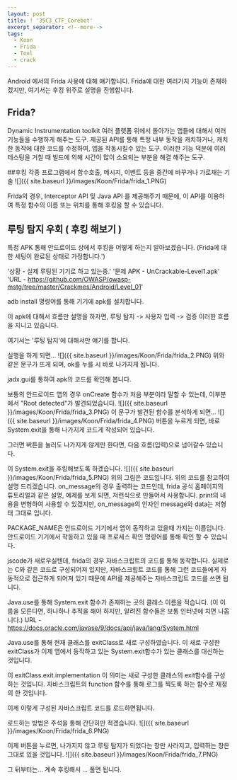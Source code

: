 ```yaml
---
layout: post
title: ! '35C3_CTF_Corebot'
excerpt_separator: <!--more-->
tags:
  - Koon
  - Frida
  - Tool
  - crack
---
```


Android 에서의 Frida 사용에 대해 얘기합니다.
Frida에 대한 여러가지 기능이 존재하겠지만, 여기서는 후킹 위주로 설명을 진행합니다.
<!--more-->

## Frida?
Dynamic Instrumentation toolkit
여러 플랫폼 위에서 돌아가는 앱들에 대해서 여러 기능들을 수행하게 해주는 도구.
제공된 API를 통해 특정 내부 동작을 캐치하거나, 캐치한 동작에 대한 코드를 수정하여, 앱을 작동시킬수 있는 도구.
이러한 기능 덕분에 여러 테스팅을 거칠 때 빌드에 의해 시간이 많이 소요되는 부분을 해결 해주는 도구.

##후킹
각종 프로그램에서 함수호출, 메시지, 이벤트 등을 중간에 바꾸거나 가로채는 기술
![]({{ site.baseurl }}/images/Koon/Frida/frida_1.PNG)

Frida의 경우,
Interceptor API 및 Java API 를 제공해주기 때문에, 이 API를 이용하여 특정 함수의 이름 또는 위치를 통해 후킹을 할 수 있습니다.

## 루팅 탐지 우회 ( 후킹 해보기 )
특정 APK 통해 안드로이드 상에서 후킹을 어떻게 하는지 알아보겠습니다.
(Frida에 대한 세팅이 완료된 상태로 가정합니다.')

'상황 - 실제 루팅된 기기로 하고 있는중.'
'문제 APK - UnCrackable-Level1.apk'
'URL - https://github.com/OWASP/owasp-mstg/tree/master/Crackmes/Android/Level_01'

adb install 명령어를 통해 기기에 apk를 설치합니다.

이 apk에 대해서 흐름만 설명을 하자면, 루팅 탐지 ->  사용자 입력 -> 검증 이러한 흐름을 지니고 있습니다.

여기서는 '루팅 탐지'에 대해서만 얘기를 합니다.

실행을 하게 되면...
![]({{ site.baseurl }}/images/Koon/Frida/frida_2.PNG)
위와 같은 문구가 뜨게 되며, ok를 누를 시 바로 나가지게 됩니다.

jadx.gui를 통하여 apk의 코드를 확인해 봅니다.

보통의 안드로이드 앱의 경우 onCreate 함수가 처음 부분이라 말할 수 있는데, 이부분에서 "Root detected"가 발견되었습니다.
![]({{ site.baseurl }}/images/Koon/Frida/frida_3.PNG)
이 문구가 발견된 함수를 분석하게 되면...
![]({{ site.baseurl }}/images/Koon/Frida/frida_4.PNG)
버튼을 누르게 되면, 바로 System.exit을 통해 나가지게 코드게 작성되어 있습니다.

그러면 버튼을 눌러도 나가지게 않게만 한다면, 다음 흐름(입력)으로 넘어갈수 있습니다.

이 System.exit을 후킹해보도록 하겠습니다.
![]({{ site.baseurl }}/images/Koon/Frida/frida_5.PNG)
위의 그림은 코드입니다.
위의 코드를 참고하여 설명 드리겠습니다.
on_message의 경우 출력하는 코드인데, frida 공식 홈페이지의 튜토리얼과 같은 설명, 예제를 보게 되면, 저런식으로 만들어서 사용합니다. print의 내용을 변형하여 사용할 수 있겠지만, on_message의 인자인 message와 data는 저형태 그대로 입니다.

PACKAGE_NAME은 안드로이드 기기에서 앱이 동작하고 있을때 가지는 이름입니다. 안드로이드 기기에서 작동하고 있을 때 프로세스 확인 명령어를 통해 확인 할 수 있습니다.

jscode가 새로우실텐데, frida의 경우 자바스크립트의 코드를 통해 동작합니다. 실제로는 C와 같은 코드로 구성되어져 있지만, 자바스크립트 코드를 통해 그런 코드들에게 자동적으로 접근하게 되어져 있기 때문에 API를 제공해주는 자바스크립트 코드를 쓰면 됩니다.

Java.use를 통해 System.exit 함수가 존재하는 곳의 클래스 이름을 적습니다. (이 이름을 모른다면, 하나하나 추적을 해야 하지만, 알려진 함수들은 보통 인터넷에 치면 나옵니다.)
URL - https://docs.oracle.com/javase/9/docs/api/java/lang/System.html

Java.use를 통해 현재 클래스를 exitClass로 새로 구성하였습니다.
이 새로 구성한 exitClass가 이제 앱에서 동작하고 있는 System.exit함수가 있는 클래스를 대신하는 것입니다.

이 exitClass.exit.implementation 이 의미는 새로 구성한 클래스의 exit함수를 구성하는 것입니다.
자바스크립트의 function 함수를 통해 로그를 찍도록 하는 함수로 재정의 한 것입니다.

이제 이렇게 구성된 자바스크립트 코드를 로드하면됩니다.

로드하는 방법은 주석을 통해 간단히만 적겠습니다.
![]({{ site.baseurl }}/images/Koon/Frida/frida_6.PNG)

이제 버튼을 누르면, 나가지지 않고 루팅 탐지가 되었다는 창만 사라지고, 입력하는 창은 그대로 있을 것입니다.
![]({{ site.baseurl }}/images/Koon/Frida/frida_7.PNG)

그 뒤부터는... 계속 후킹해서 ... 풀면 됩니다.

